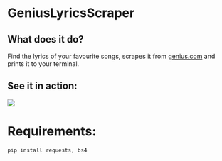 # GeniusLyricsScraper

## What does it do?
Find the lyrics of your favourite songs, scrapes it from [genius.com](https://genius.com/) and prints it to your terminal.

## See it in action:
![](trialTest.gif)

# Requirements:
`pip install requests, bs4`

